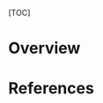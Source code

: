 [TOC]

# Overview

# References
[1]: https://en.wikipedia.org/wiki/Human "Wikipedia - Human"
[2]: https://en.wikipedia.org/wiki/Kogi_people "Wikipedia - Kogi"
